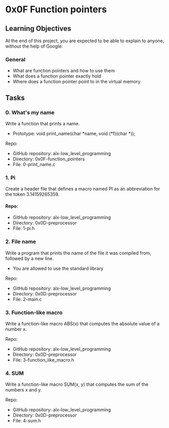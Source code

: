 # 0x0F Function pointers

## Learning Objectives

At the end of this project, you are expected to be able to explain to anyone, without the help of Google:
### General


* What are function pointers and how to use them
* What does a function pointer exactly hold
* Where does a function pointer point to in the virtual memory



## Tasks

###   0. What's my name 
Write a function that prints a name.

*    Prototype: void print_name(char *name, void (*f)(char *));

Repo:

*    GitHub repository: alx-low_level_programming
*    Directory: 0x0F-function_pointers
*    File: 0-print_name.c



### 1. Pi 
Create a header file that defines a macro named PI as an abbreviation for the token 3.14159265359.

#### Repo:
*    GitHub repository: alx-low_level_programming
*    Directory: 0x0D-preprocessor
*    File: 1-pi.h



### 2. File name 
Write a program that prints the name of the file it was compiled from, followed by a new line.

* You are allowed to use the standard library

Repo:

* GitHub repository: alx-low_level_programming
* Directory: 0x0D-preprocessor
* File: 2-main.c



### 3. Function-like macro 
Write a function-like macro ABS(x) that computes the absolute value of a number x.

Repo:

* GitHub repository: alx-low_level_programming
* Directory: 0x0D-preprocessor
* File: 3-function_like_macro.h

###  4. SUM
Write a function-like macro SUM(x, y) that computes the sum of the numbers x and y.

Repo:

* GitHub repository: alx-low_level_programming
* Directory: 0x0D-preprocessor
* File: 4-sum.h

